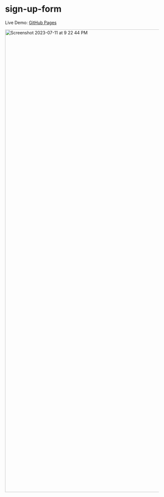 # sign-up-form

Live Demo: [GitHub Pages](https://tidbit0519.github.io/top-sign-up-form/)

<img width="1512" alt="Screenshot 2023-07-11 at 9 22 44 PM" src="https://github.com/Tidbit0519/top-sign-up-form/assets/98798005/4b8a76fd-7557-4dd2-8c80-3da84a6c799f">
